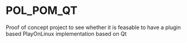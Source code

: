 # POL_POM_QT
Proof of concept project to see whether it is feasable to have a plugin based PlayOnLinux implementation based on Qt
